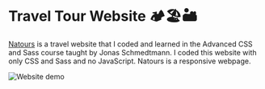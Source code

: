 # Travel Tour Website 🏕️🏖️🏜️
[Natours](shakiba-vakili.github.io/Natours-learner/) is a travel website that I coded and learned in the Advanced CSS and Sass course taught by Jonas Schmedtmann. I coded this website with only CSS and Sass and no JavaScript. Natours is a responsive webpage.

<img src="demo.png" alt="Website demo" title="Natours"  />
